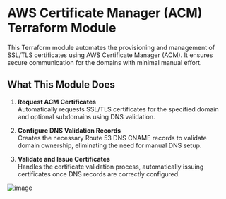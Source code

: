 # AWS Certificate Manager (ACM) Terraform Module

This Terraform module automates the provisioning and management of SSL/TLS certificates using AWS Certificate Manager (ACM). It ensures secure communication for the domains with minimal manual effort.

## What This Module Does

1. **Request ACM Certificates**  
   Automatically requests SSL/TLS certificates for the specified domain and optional subdomains using DNS validation.

2. **Configure DNS Validation Records**  
   Creates the necessary Route 53 DNS CNAME records to validate domain ownership, eliminating the need for manual DNS setup.

3. **Validate and Issue Certificates**  
   Handles the certificate validation process, automatically issuing certificates once DNS records are correctly configured.





![image](https://github.com/user-attachments/assets/7e5aeb1c-867f-4d77-8221-07fa746e9484)
